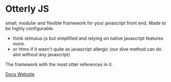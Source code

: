 # Otterly JS

small, modular and flexible framework for your javascript front end.
Made to be highly configurable.

- think stimulus-js but simplified and relying on native javascript features more.
- or htmx if it wasn't quite as javascript allergic (our dive method can do alot without any javascript)

The framework with the most otter references in it.

[Docs Website](https://otterlyjs.org)
